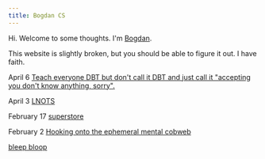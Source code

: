 ```yaml
---
title: Bogdan CS
---
```


Hi. Welcome to some thoughts. I'm [Bogdan](Bogdan.md). 
 
This website is slightly broken, but you should be able to figure it out. I have faith. 

April 6 [Teach everyone DBT but don't call it DBT and just call it "accepting you don't know anything, sorry".](Teach%20everyone%20DBT%20but%20don't%20call%20it%20DBT%20and%20just%20call%20it%20"accepting%20you%20don't%20know%20anything,%20sorry"..md)

April 3 [LNOTS](LNOTS.md)

February 17 [superstore](superstore.md)

February 2 [Hooking onto the ephemeral mental cobweb](Hooking%20onto%20the%20ephemeral%20mental%20cobweb.md)



[bleep bloop](bleep%20bloop)

